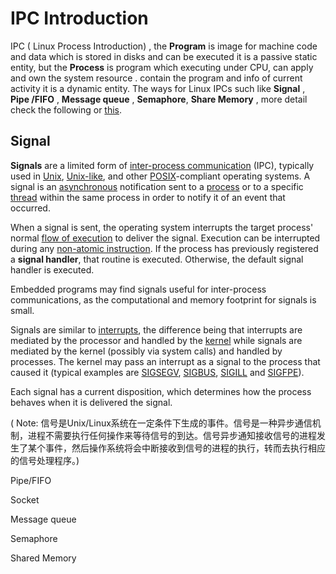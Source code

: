 # IPC Introduction	

IPC ( Linux Process Introduction) , the **Program** is image for machine code and data which is stored in disks and can be executed it is a passive static entity, but the **Process** is  program which executing under CPU, can  apply and own the system resource .  contain the program and info of current  activity it is a dynamic entity. The ways for Linux IPCs  such like **Signal** , **Pipe /FIFO** , **Message queue** , **Semaphore**, **Share Memory** , more detail check the following or [this](https://beej.us/guide/bgipc/).

## Signal

**Signals** are a limited form of [inter-process communication](https://en.wikipedia.org/wiki/Inter-process_communication) (IPC), typically used in [Unix](https://en.wikipedia.org/wiki/Unix), [Unix-like](https://en.wikipedia.org/wiki/Unix-like), and other [POSIX](https://en.wikipedia.org/wiki/POSIX)-compliant operating systems. A signal is an [asynchronous](https://en.wiktionary.org/wiki/asynchronous) notification sent to a [process](https://en.wikipedia.org/wiki/Process_(computing)) or to a specific [thread](https://en.wikipedia.org/wiki/Thread_(computer_science)) within the same process in order to notify it of an event that occurred. 

When a signal is sent, the operating system interrupts the target process' normal [flow of execution](https://en.wikipedia.org/wiki/Control_flow) to deliver the signal. Execution can be interrupted during any [non-atomic instruction](https://en.wikipedia.org/wiki/Atomic_operation). If the process has previously registered a **signal handler**, that routine is executed. Otherwise, the default signal handler is executed. 

Embedded programs may find signals useful for inter-process  communications, as the computational and memory footprint for signals is  small. 

Signals are similar to [interrupts](https://en.wikipedia.org/wiki/Interrupt), the difference being that interrupts are mediated by the processor and handled by the [kernel](https://en.wikipedia.org/wiki/Kernel_(operating_system))  while signals are mediated by the kernel (possibly via system calls)  and handled by processes. The kernel may pass an interrupt as a signal  to the process that caused it (typical examples are [SIGSEGV](https://en.wikipedia.org/wiki/SIGSEGV), [SIGBUS](https://en.wikipedia.org/wiki/SIGBUS), [SIGILL](https://en.wikipedia.org/wiki/SIGILL) and [SIGFPE](https://en.wikipedia.org/wiki/SIGFPE)). 

Each signal has a current disposition, which determines how the  process behaves when it is delivered the signal.

( Note: 信号是Unix/Linux系统在一定条件下生成的事件。信号是一种异步通信机制，进程不需要执行任何操作来等待信号的到达。信号异步通知接收信号的进程发生了某个事件，然后操作系统将会中断接收到信号的进程的执行，转而去执行相应的信号处理程序。)



Pipe/FIFO



Socket

Message queue



Semaphore



Shared Memory